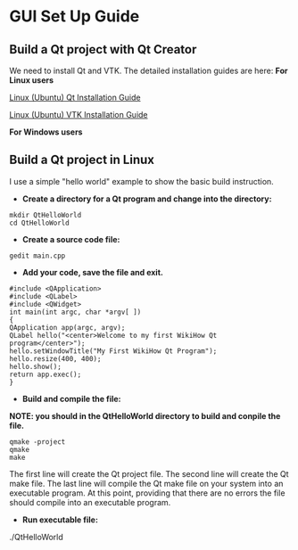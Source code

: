 # GUI Set Up Guide

## Build a Qt project with Qt Creator
We need to install Qt and VTK. The detailed installation guides are here: 
**For Linux users**

[Linux (Ubuntu) Qt Installation Guide](https://github.com/ENGN2912B-2018/HPC-A/blob/gui/Qt%20installation%20guide.md)

[Linux (Ubuntu) VTK Installation Guide](https://github.com/ENGN2912B-2018/HPC-A/blob/gui/VTK%20installation%20guide.md)

**For Windows users**

## Build a Qt project in Linux
I use a simple "hello world" example to show the basic build instruction.

- **Create a directory for a Qt program and change into the directory:**
```
mkdir QtHelloWorld
cd QtHelloWorld
```

- **Create a source code file:**

```
gedit main.cpp
```
- **Add your code, save the file and exit.**
```
#include <QApplication>
#include <QLabel>
#include <QWidget>
int main(int argc, char *argv[ ])
{
QApplication app(argc, argv);
QLabel hello("<center>Welcome to my first WikiHow Qt program</center>");
hello.setWindowTitle("My First WikiHow Qt Program");
hello.resize(400, 400);
hello.show();
return app.exec();
}
```


- **Build and compile the file:**

**NOTE: you should in the QtHelloWorld directory to build and conpile the file.**

```
qmake -project
qmake
make
```
The first line will create the Qt project file.
The second line will create the Qt make file.
The last line will compile the Qt make file on your system into an executable program. At this point, providing that there are no errors the file should compile into an executable program.

- **Run executable file:**

 ./QtHelloWorld
